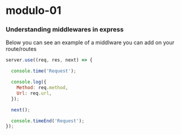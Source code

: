 # modulo-01
### Understanding middlewares in express

Below you can see an example of a middlware you can add on your route/routes

```javascript
server.use((req, res, next) => {

  console.time('Request');

  console.log({
    Method: req.method,
    Url: req.url,
  });

  next();

  console.timeEnd('Request');
});
```
